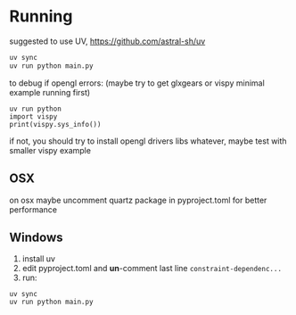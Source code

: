 # Running

suggested to use UV, https://github.com/astral-sh/uv

```bash
uv sync
uv run python main.py
```

to debug if opengl errors: (maybe try to get glxgears or vispy minimal example running first)

```
uv run python
import vispy
print(vispy.sys_info())
````

if not, you should try to install opengl drivers libs whatever, maybe test with smaller vispy example

## OSX

on osx maybe uncomment quartz package in pyproject.toml for better performance


## Windows

1. install uv
2. edit pyproject.toml and <b>un</b>-comment last line `constraint-dependenc...`
3. run:

```
uv sync
uv run python main.py
```


